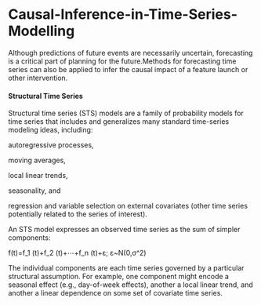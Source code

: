 # Causal-Inference-in-Time-Series-Modelling

Although predictions of future events are necessarily uncertain, forecasting is a critical part of planning for the future.Methods for forecasting time series can also be applied to infer the causal impact of a feature launch or other intervention.

#### Structural Time Series
Structural time series (STS) models are a family of probability models for time series that includes and generalizes many standard time-series modeling ideas, including:

autoregressive processes,

moving averages,

local linear trends,

seasonality, and

regression and variable selection on external covariates (other time series potentially related to the series of interest).

An STS model expresses an observed time series as the sum of simpler components:

f(t)=f_1 (t)+f_2 (t)+⋯+f_n (t)+ε; ε~N(0,σ^2)

The individual components are each time series governed by a particular structural assumption. For example, one component might encode a seasonal effect (e.g., day-of-week effects), another a local linear trend, and another a linear dependence on some set of covariate time series.
